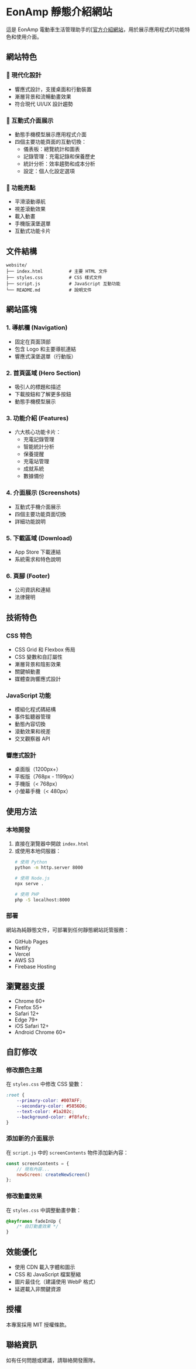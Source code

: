 # EonAmp 靜態介紹網站

這是 EonAmp 電動車生活管理助手的[[官方介紹網站](https://poligogo.github.io/EonAMP/)，用於展示應用程式的功能特色和使用介面。

## 網站特色

### 🎨 現代化設計
- 響應式設計，支援桌面和行動裝置
- 漸層背景和流暢動畫效果
- 符合現代 UI/UX 設計趨勢

### 📱 互動式介面展示
- 動態手機模型展示應用程式介面
- 四個主要功能頁面的互動切換：
  - 儀表板：總覽統計和圖表
  - 記錄管理：充電記錄和保養歷史
  - 統計分析：效率趨勢和成本分析
  - 設定：個人化設定選項

### 🚀 功能亮點
- 平滑滾動導航
- 視差滾動效果
- 載入動畫
- 手機版漢堡選單
- 互動式功能卡片

## 文件結構

```
website/
├── index.html          # 主要 HTML 文件
├── styles.css          # CSS 樣式文件
├── script.js           # JavaScript 互動功能
└── README.md           # 說明文件
```

## 網站區塊

### 1. 導航欄 (Navigation)
- 固定在頁面頂部
- 包含 Logo 和主要導航連結
- 響應式漢堡選單（行動版）

### 2. 首頁區域 (Hero Section)
- 吸引人的標題和描述
- 下載按鈕和了解更多按鈕
- 動態手機模型展示

### 3. 功能介紹 (Features)
- 六大核心功能卡片：
  - 充電記錄管理
  - 智能統計分析
  - 保養提醒
  - 充電站管理
  - 成就系統
  - 數據備份

### 4. 介面展示 (Screenshots)
- 互動式手機介面展示
- 四個主要功能頁面切換
- 詳細功能說明

### 5. 下載區域 (Download)
- App Store 下載連結
- 系統需求和特色說明

### 6. 頁腳 (Footer)
- 公司資訊和連結
- 法律聲明

## 技術特色

### CSS 特色
- CSS Grid 和 Flexbox 佈局
- CSS 變數和自訂屬性
- 漸層背景和陰影效果
- 關鍵幀動畫
- 媒體查詢響應式設計

### JavaScript 功能
- 模組化程式碼結構
- 事件監聽器管理
- 動態內容切換
- 滾動效果和視差
- 交叉觀察器 API

### 響應式設計
- 桌面版（1200px+）
- 平板版（768px - 1199px）
- 手機版（< 768px）
- 小螢幕手機（< 480px）

## 使用方法

### 本地開發
1. 直接在瀏覽器中開啟 `index.html`
2. 或使用本地伺服器：
   ```bash
   # 使用 Python
   python -m http.server 8000
   
   # 使用 Node.js
   npx serve .
   
   # 使用 PHP
   php -S localhost:8000
   ```

### 部署
網站為純靜態文件，可部署到任何靜態網站託管服務：
- GitHub Pages
- Netlify
- Vercel
- AWS S3
- Firebase Hosting

## 瀏覽器支援

- Chrome 60+
- Firefox 55+
- Safari 12+
- Edge 79+
- iOS Safari 12+
- Android Chrome 60+

## 自訂修改

### 修改顏色主題
在 `styles.css` 中修改 CSS 變數：
```css
:root {
    --primary-color: #007AFF;
    --secondary-color: #5856D6;
    --text-color: #1a202c;
    --background-color: #f8fafc;
}
```

### 添加新的介面展示
在 `script.js` 中的 `screenContents` 物件添加新內容：
```javascript
const screenContents = {
    // 現有內容...
    newScreen: createNewScreen()
};
```

### 修改動畫效果
在 `styles.css` 中調整動畫參數：
```css
@keyframes fadeInUp {
    /* 自訂動畫效果 */
}
```

## 效能優化

- 使用 CDN 載入字體和圖示
- CSS 和 JavaScript 檔案壓縮
- 圖片最佳化（建議使用 WebP 格式）
- 延遲載入非關鍵資源

## 授權

本專案採用 MIT 授權條款。

## 聯絡資訊

如有任何問題或建議，請聯絡開發團隊。
